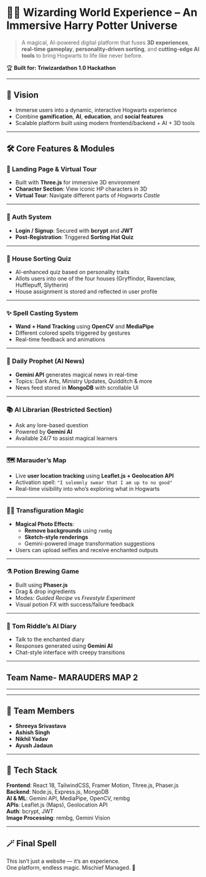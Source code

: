 # 🧙‍♂️ Wizarding World Experience – An Immersive Harry Potter Universe

> A magical, AI-powered digital platform that fuses **3D experiences**, **real-time gameplay**, **personality-driven sorting**, and **cutting-edge AI tools** to bring Hogwarts to life like never before.

🏆 **Built for: Triwizardathon 1.0 Hackathon**

---

## 🎯 Vision

- Immerse users into a dynamic, interactive Hogwarts experience  
- Combine **gamification**, **AI**, **education**, and **social features**  
- Scalable platform built using modern frontend/backend + AI + 3D tools  

---

## 🛠️ Core Features & Modules

### 🧭 Landing Page & Virtual Tour
- Built with **Three.js** for immersive 3D environment
- **Character Section**: View iconic HP characters in 3D
- **Virtual Tour**: Navigate different parts of *Hogwarts Castle*

---

### 🔐 Auth System
- **Login / Signup**: Secured with **bcrypt** and **JWT**
- **Post-Registration**: Triggered **Sorting Hat Quiz**

---

### 🧠 House Sorting Quiz
- AI-enhanced quiz based on personality traits
- Allots users into one of the four houses (Gryffindor, Ravenclaw, Hufflepuff, Slytherin)
- House assignment is stored and reflected in user profile

---

### ✨ Spell Casting System
- **Wand + Hand Tracking** using **OpenCV** and **MediaPipe**
- Different colored spells triggered by gestures
- Real-time feedback and animations

---

### 📰 Daily Prophet (AI News)
- **Gemini API** generates magical news in real-time
- Topics: Dark Arts, Ministry Updates, Quidditch & more
- News feed stored in **MongoDB** with scrollable UI

---

### 📚 AI Librarian (Restricted Section)
- Ask any lore-based question
- Powered by **Gemini AI**
- Available 24/7 to assist magical learners

---

### 🗺️ Marauder’s Map
- Live **user location tracking** using **Leaflet.js + Geolocation API**
- Activation spell: `"I solemnly swear that I am up to no good"`
- Real-time visibility into who’s exploring what in Hogwarts

---

### 🧙‍♂️ Transfiguration Magic
- **Magical Photo Effects**:
  - **Remove backgrounds** using `rembg`
  - **Sketch-style renderings**
  - Gemini-powered image transformation suggestions
- Users can upload selfies and receive enchanted outputs

---

### ⚗️ Potion Brewing Game
- Built using **Phaser.js**
- Drag & drop ingredients
- Modes: *Guided Recipe* vs *Freestyle Experiment*
- Visual potion FX with success/failure feedback

---

### 📓 Tom Riddle’s AI Diary
- Talk to the enchanted diary
- Responses generated using **Gemini AI**
- Chat-style interface with creepy transitions


---
##  Team Name- MARAUDERS MAP 2

---
---

## 👥 Team Members

- **Shreeya Srivastava**  
- **Ashish Singh**  
- **Nikhil Yadav**  
- **Ayush Jadaun**

---

## 📌 Tech Stack

**Frontend**: React 18, TailwindCSS, Framer Motion, Three.js, Phaser.js  
**Backend**: Node.js, Express.js, MongoDB  
**AI & ML**: Gemini API, MediaPipe, OpenCV, rembg  
**APIs**: Leaflet.js (Maps), Geolocation API  
**Auth**: bcrypt, JWT  
**Image Processing**: rembg, Gemini Vision

---

## 🪄 Final Spell

This isn’t just a website — it’s an experience.  
One platform, endless magic. Mischief Managed. 🌌
